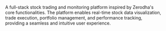 A full-stack stock trading and monitoring platform inspired by Zerodha's core functionalities. The platform enables real-time stock data visualization, trade execution, portfolio management, and performance tracking, providing a seamless and intuitive user experience.